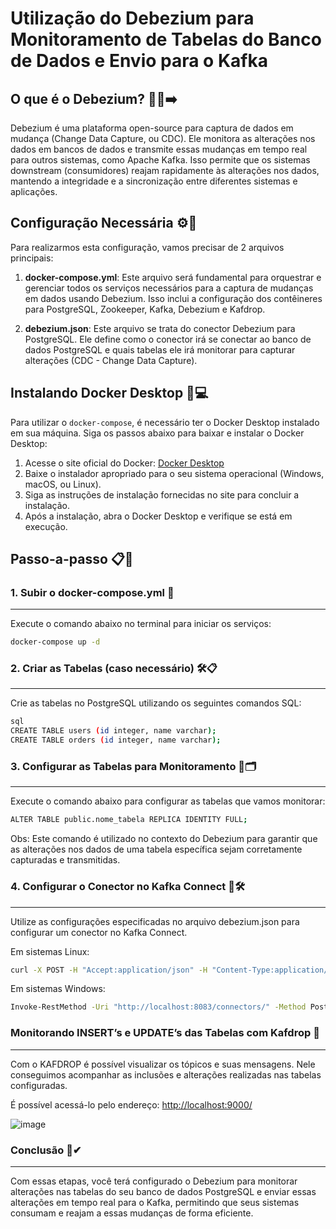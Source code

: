 # Utilização do Debezium para Monitoramento de Tabelas do Banco de Dados e Envio para o Kafka

## O que é o Debezium? 🐘🔄➡️

Debezium é uma plataforma open-source para captura de dados em mudança (Change Data Capture, ou CDC). Ele monitora as alterações nos dados em bancos de dados e transmite essas mudanças em tempo real para outros sistemas, como Apache Kafka. Isso permite que os sistemas downstream (consumidores) reajam rapidamente às alterações nos dados, mantendo a integridade e a sincronização entre diferentes sistemas e aplicações.

## Configuração Necessária ⚙️📝

Para realizarmos esta configuração, vamos precisar de 2 arquivos principais:

1. **docker-compose.yml**: Este arquivo será fundamental para orquestrar e gerenciar todos os serviços necessários para a captura de mudanças em dados usando Debezium. Isso inclui a configuração dos contêineres para PostgreSQL, Zookeeper, Kafka, Debezium e Kafdrop.

2. **debezium.json**: Este arquivo se trata do conector Debezium para PostgreSQL. Ele define como o conector irá se conectar ao banco de dados PostgreSQL e quais tabelas ele irá monitorar para capturar alterações (CDC - Change Data Capture).

## Instalando Docker Desktop 🐋💻

Para utilizar o `docker-compose`, é necessário ter o Docker Desktop instalado em sua máquina. Siga os passos abaixo para baixar e instalar o Docker Desktop:

1. Acesse o site oficial do Docker: [Docker Desktop](https://www.docker.com/products/docker-desktop)
2. Baixe o instalador apropriado para o seu sistema operacional (Windows, macOS, ou Linux).
3. Siga as instruções de instalação fornecidas no site para concluir a instalação.
4. Após a instalação, abra o Docker Desktop e verifique se está em execução.

## Passo-a-passo 📋🔧

### 1. Subir o docker-compose.yml 🚀
***
  Execute o comando abaixo no terminal para iniciar os serviços:
  ```sh
  docker-compose up -d
  ```
### 2. Criar as Tabelas (caso necessário) 🛠️📋
***
  Crie as tabelas no PostgreSQL utilizando os seguintes comandos SQL:
  ```sh
  sql
  CREATE TABLE users (id integer, name varchar);
  CREATE TABLE orders (id integer, name varchar);
  ```
### 3. Configurar as Tabelas para Monitoramento 👀🗂️
***
Execute o comando abaixo para configurar as tabelas que vamos monitorar:

  ```sh
  ALTER TABLE public.nome_tabela REPLICA IDENTITY FULL;
  ```
  Obs: Este comando é utilizado no contexto do Debezium para garantir que as alterações nos dados de uma tabela específica sejam corretamente capturadas e transmitidas.

### 4. Configurar o Conector no Kafka Connect 🔌🛠️
***
  Utilize as configurações especificadas no arquivo debezium.json para configurar um conector no Kafka Connect.
  
  Em sistemas Linux:
  
  ```sh
  curl -X POST -H "Accept:application/json" -H "Content-Type:application/json" http://localhost:8083/connectors/ --data "@debezium.json"
  ```
  Em sistemas Windows:
  ```sh
  Invoke-RestMethod -Uri "http://localhost:8083/connectors/" -Method Post -Headers @{Accept="application/json"; "Content-Type"="application/json"} -Body (Get-Content -Raw -Path "debezium.json")
  ```
### Monitorando INSERT’s e UPDATE’s das Tabelas com Kafdrop 👀 
---
Com o KAFDROP é possível visualizar os tópicos e suas mensagens. Nele conseguimos acompanhar as inclusões e alterações realizadas nas tabelas configuradas. 

É possível acessá-lo pelo endereço: [http://localhost:9000/](http://localhost:9000/)

![image](https://github.com/betobrandaojr/postgres-table-monitoring/assets/59041231/3084bb4e-c38a-46a1-bca8-725791e2ab41)



### Conclusão 🚀✔
***
Com essas etapas, você terá configurado o Debezium para monitorar alterações nas tabelas do seu banco de dados PostgreSQL e enviar essas alterações em tempo real para o Kafka,
permitindo que seus sistemas consumam e reajam a essas mudanças de forma eficiente.
